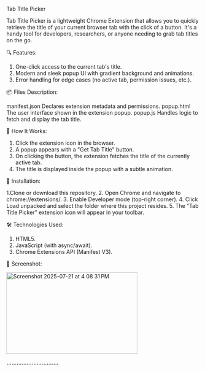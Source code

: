Tab Title Picker

Tab Title Picker is a lightweight Chrome Extension that allows you to quickly retrieve the title of your current browser tab with the click of a button. It's a handy tool for developers, researchers, or anyone needing to grab tab titles on the go.

🔍 Features:

1. One-click access to the current tab's title.
2. Modern and sleek popup UI with gradient background and animations.
3. Error handling for edge cases (no active tab, permission issues, etc.).


📦 Files Description:

manifest.json	  Declares extension metadata and permissions.
popup.html	  The user interface shown in the extension popup.
popup.js	  Handles logic to fetch and display the tab title.


🚀 How It Works:

1. Click the extension icon in the browser.
2. A popup appears with a "Get Tab Title" button.
3. On clicking the button, the extension fetches the title of the currently active tab.
4. The title is displayed inside the popup with a subtle animation.


🧩 Installation:

1.Clone or download this repository.
2. Open Chrome and navigate to chrome://extensions/.
3. Enable Developer mode (top-right corner).
4. Click Load unpacked and select the folder where this project resides.
5. The "Tab Title Picker" extension icon will appear in your toolbar.


🛠 Technologies Used:

1. HTML5.
2. JavaScript (with async/await).
3. Chrome Extensions API (Manifest V3).

📸 Screenshot:


<img width="341" height="213" alt="Screenshot 2025-07-21 at 4 08 31 PM" src="https://github.com/user-attachments/assets/9dbbd846-460a-43ab-b706-edb94aa51fa4" />

__.__.__.__.__.__.__.__.__.__.__.__.__.__.__.__.__.__.__.__.__.__.__.__.__.__.__.__.__.__.__.__












